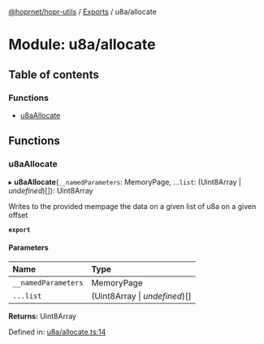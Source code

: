 [@hoprnet/hopr-utils](../README.md) / [Exports](../modules.md) / u8a/allocate

# Module: u8a/allocate

## Table of contents

### Functions

- [u8aAllocate](u8a_allocate.md#u8aallocate)

## Functions

### u8aAllocate

▸ **u8aAllocate**(`__namedParameters`: MemoryPage, ...`list`: (Uint8Array \| _undefined_)[]): Uint8Array

Writes to the provided mempage the data on a given list of u8a on a given offset

**`export`**

#### Parameters

| Name                | Type                          |
| :------------------ | :---------------------------- |
| `__namedParameters` | MemoryPage                    |
| `...list`           | (Uint8Array \| _undefined_)[] |

**Returns:** Uint8Array

Defined in: [u8a/allocate.ts:14](https://github.com/hoprnet/hoprnet/blob/448a47a/packages/utils/src/u8a/allocate.ts#L14)
